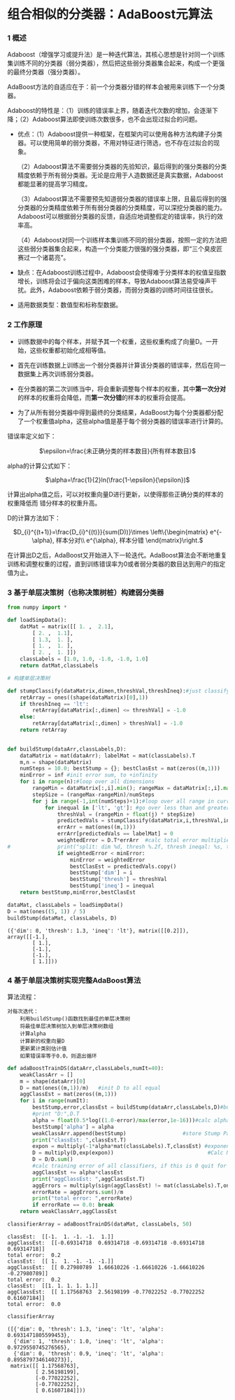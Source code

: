 
# 组合相似的分类器：AdaBoost元算法


### 1 概述

Adaboost（增强学习或提升法）是一种迭代算法，其核心思想是针对同一个训练集训练不同的分类器（弱分类器），然后把这些弱分类器集合起来，构成一个更强的最终分类器（强分类器）。

AdaBoost方法的自适应在于：前一个分类器分错的样本会被用来训练下一个分类器。

Adaboost的特性是：（1）训练的错误率上界，随着迭代次数的增加，会逐渐下降；（2）Adaboost算法即使训练次数很多，也不会出现过拟合的问题。

* 优点：（1）Adaboost提供一种框架，在框架内可以使用各种方法构建子分类器。可以使用简单的弱分类器，不用对特征进行筛选，也不存在过拟合的现象。

     （2）Adaboost算法不需要弱分类器的先验知识，最后得到的强分类器的分类精度依赖于所有弱分类器。无论是应用于人造数据还是真实数据，Adaboost都能显著的提高学习精度。

     （3）Adaboost算法不需要预先知道弱分类器的错误率上限，且最后得到的强分类器的分类精度依赖于所有弱分类器的分类精度，可以深挖分类器的能力。Adaboost可以根据弱分类器的反馈，自适应地调整假定的错误率，执行的效率高。

     （4）Adaboost对同一个训练样本集训练不同的弱分类器，按照一定的方法把这些弱分类器集合起来，构造一个分类能力很强的强分类器，即“三个臭皮匠赛过一个诸葛亮”。

* 缺点：在Adaboost训练过程中，Adaboost会使得难于分类样本的权值呈指数增长，训练将会过于偏向这类困难的样本，导致Adaboost算法易受噪声干扰。此外，Adaboost依赖于弱分类器，而弱分类器的训练时间往往很长。

* 适用数据类型：数值型和标称型数据。

### 2 工作原理

* 训练数据中的每个样本，并赋予其一个权重，这些权重构成了向量D。一开始，这些权重都初始化成相等值。

* 首先在训练数据上训练出一个弱分类器并计算该分类器的错误率，然后在同一数据集上再次训练弱分类器。

* 在分类器的第二次训练当中，将会重新调整每个样本的权重，其中**第一次分对**的样本的权重将会降低，而**第一次分错**的样本的权重将会提高。

* 为了从所有弱分类器中得到最终的分类结果，AdaBoost为每个分类器都分配了一个权重值alpha，这些alpha值是基于每个弱分类器的错误率进行计算的。

错误率定义如下：

<center>$\epsilon=\frac{未正确分类的样本数目}{所有样本数目}$</center>

alpha的计算公式如下：

<center>$\alpha=\frac{1}{2}ln(\frac{1-\epsilon}{\epsilon})$</center>

计算出alpha值之后，可以对权重向量D进行更新，以使得那些正确分类的样本的权重降低而
错分样本的权重升高。

D的计算方法如下：

<center>$D_{i}^{(t+1)}=\frac{D_{i}^{(t)}}{sum(D))}\times \left\{\begin{matrix}
e^{-\alpha}, 样本分对\\
e^{\alpha}, 样本分错
\end{matrix}\right.$</center>

在计算出D之后，AdaBoost又开始进入下一轮迭代。AdaBoost算法会不断地重复训练和调整权重的过程，直到训练错误率为0或者弱分类器的数目达到用户的指定值为止。

### 3 基于单层决策树（也称决策树桩）构建弱分类器


```python
from numpy import *

def loadSimpData():
    datMat = matrix([[ 1. ,  2.1],
        [ 2. ,  1.1],
        [ 1.3,  1. ],
        [ 1. ,  1. ],
        [ 2. ,  1. ]])
    classLabels = [1.0, 1.0, -1.0, -1.0, 1.0]
    return datMat,classLabels
```


```python
# 构建单层决策树

def stumpClassify(dataMatrix,dimen,threshVal,threshIneq):#just classify the data
    retArray = ones((shape(dataMatrix)[0],1))
    if threshIneq == 'lt':
        retArray[dataMatrix[:,dimen] <= threshVal] = -1.0
    else:
        retArray[dataMatrix[:,dimen] > threshVal] = -1.0
    return retArray
    

def buildStump(dataArr,classLabels,D):
    dataMatrix = mat(dataArr); labelMat = mat(classLabels).T
    m,n = shape(dataMatrix)
    numSteps = 10.0; bestStump = {}; bestClasEst = mat(zeros((m,1)))
    minError = inf #init error sum, to +infinity
    for i in range(n):#loop over all dimensions
        rangeMin = dataMatrix[:,i].min(); rangeMax = dataMatrix[:,i].max();
        stepSize = (rangeMax-rangeMin)/numSteps
        for j in range(-1,int(numSteps)+1):#loop over all range in current dimension
            for inequal in ['lt', 'gt']: #go over less than and greater than
                threshVal = (rangeMin + float(j) * stepSize)
                predictedVals = stumpClassify(dataMatrix,i,threshVal,inequal)#call stump classify with i, j, lessThan
                errArr = mat(ones((m,1)))
                errArr[predictedVals == labelMat] = 0
                weightedError = D.T*errArr  #calc total error multiplied by D
#               print("split: dim %d, thresh %.2f, thresh ineqal: %s, the weighted error is %.3f" % (i, threshVal, inequal, weightedError))
                if weightedError < minError:
                    minError = weightedError
                    bestClasEst = predictedVals.copy()
                    bestStump['dim'] = i
                    bestStump['thresh'] = threshVal
                    bestStump['ineq'] = inequal
    return bestStump,minError,bestClasEst
```


```python
dataMat, classLabels = loadSimpData()
D = mat(ones((5, 1)) / 5)
buildStump(dataMat, classLabels, D)
```




    ({'dim': 0, 'thresh': 1.3, 'ineq': 'lt'}, matrix([[0.2]]), array([[-1.],
            [ 1.],
            [-1.],
            [-1.],
            [ 1.]]))



### 4 基于单层决策树实现完整AdaBoost算法

算法流程：

```
对每次迭代：
    利用buildStump()函数找到最佳的单层决策树
    将最佳单层决策树加入到单层决策树数组
    计算alpha
    计算新的权重向量D
    更新累计类别估计值
    如果错误率等于0.0，则退出循环
```


```python
def adaBoostTrainDS(dataArr,classLabels,numIt=40):
    weakClassArr = []
    m = shape(dataArr)[0]
    D = mat(ones((m,1))/m)   #init D to all equal
    aggClassEst = mat(zeros((m,1)))
    for i in range(numIt):
        bestStump,error,classEst = buildStump(dataArr,classLabels,D)#build Stump
        #print "D:",D.T
        alpha = float(0.5*log((1.0-error)/max(error,1e-16)))#calc alpha, throw in max(error,eps) to account for error=0
        bestStump['alpha'] = alpha  
        weakClassArr.append(bestStump)                  #store Stump Params in Array
        print("classEst: ",classEst.T)
        expon = multiply(-1*alpha*mat(classLabels).T,classEst) #exponent for D calc, getting messy
        D = multiply(D,exp(expon))                              #Calc New D for next iteration
        D = D/D.sum()
        #calc training error of all classifiers, if this is 0 quit for loop early (use break)
        aggClassEst += alpha*classEst
        print("aggClassEst: ",aggClassEst.T)
        aggErrors = multiply(sign(aggClassEst) != mat(classLabels).T,ones((m,1)))
        errorRate = aggErrors.sum()/m
        print("total error: ",errorRate)
        if errorRate == 0.0: break
    return weakClassArr,aggClassEst
```


```python
classifierArray = adaBoostTrainDS(dataMat, classLabels, 50)
```

    classEst:  [[-1.  1. -1. -1.  1.]]
    aggClassEst:  [[-0.69314718  0.69314718 -0.69314718 -0.69314718  0.69314718]]
    total error:  0.2
    classEst:  [[ 1.  1. -1. -1. -1.]]
    aggClassEst:  [[ 0.27980789  1.66610226 -1.66610226 -1.66610226 -0.27980789]]
    total error:  0.2
    classEst:  [[1. 1. 1. 1. 1.]]
    aggClassEst:  [[ 1.17568763  2.56198199 -0.77022252 -0.77022252  0.61607184]]
    total error:  0.0



```python
classifierArray
```




    ([{'dim': 0, 'thresh': 1.3, 'ineq': 'lt', 'alpha': 0.6931471805599453},
      {'dim': 1, 'thresh': 1.0, 'ineq': 'lt', 'alpha': 0.9729550745276565},
      {'dim': 0, 'thresh': 0.9, 'ineq': 'lt', 'alpha': 0.8958797346140273}],
     matrix([[ 1.17568763],
             [ 2.56198199],
             [-0.77022252],
             [-0.77022252],
             [ 0.61607184]]))



